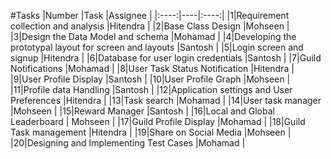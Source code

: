 #Tasks
|Number   |Task    |Assignee    |
|:----:|----|:----:|
|1|Requirement collection and analysis    |Hitendra    |
|2|Base Class Design    |Mohseen    |
|3|Design the Data Model and schema    |Mohamad    |
|4|Developing the prototypal layout for screen and layouts    |Santosh    |
|5|Login screen and signup    |Hitendra    |
|6|Database for user login credentials    |Santosh    |
|7|Guild Notifications    |Mohamad    |
|8|User Task Status Notification    |Hitendra    |
|9|User Profile Display    |Santosh    |
|10|User Profile Graph    |Mohseen    |
|11|Profile data Handling    |Santosh    |
|12|Application settings and User Preferences    |Hitendra    |
|13|Task search    |Mohamad    |
|14|User task manager    |Mohseen    |
|15|Reward Manager    |Santosh    |
|16|Local and Global Leaderboard    | Mohseen    |
|17|Guild Profile Display    |Mohamad     |
|18|Guild Task management    |Hitendra    |
|19|Share on Social Media   |Mohseen     |
|20|Designing and Implementing Test Cases    |Mohamad    |
